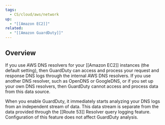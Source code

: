 ```yaml
---
tags:
  - CS/cloud/aws/network
up:
  - "[[Amazon EC2]]"
related:
  - "[[Amazon GuardDuty]]"
---
```

## Overview
If you use AWS DNS resolvers for your [[Amazon EC2]] instances (the default setting), then GuardDuty can access and process your request and response DNS logs through the internal AWS DNS resolvers. If you use another DNS resolver, such as OpenDNS or GoogleDNS, or if you set up your own DNS resolvers, then GuardDuty cannot access and process data from this data source.

When you enable GuardDuty, it immediately starts analyzing your DNS logs from an independent stream of data. This data stream is separate from the data provided through the [[Route 53]] Resolver query logging feature. Configuration of this feature does not affect GuardDuty analysis.